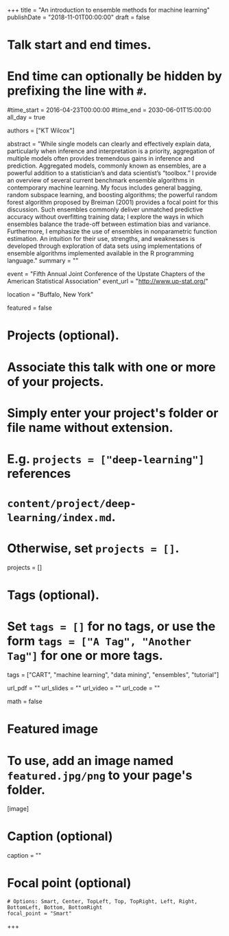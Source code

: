 +++
title = "An introduction to ensemble methods for machine learning"
publishDate = "2018-11-01T00:00:00"
draft = false

# Talk start and end times.
#   End time can optionally be hidden by prefixing the line with `#`.
#time_start = 2016-04-23T00:00:00
#time_end = 2030-06-01T15:00:00
all_day = true

authors = ["KT Wilcox"]

abstract = "While single models can clearly and effectively explain data, particularly when inference and interpretation is a priority, aggregation of multiple models often provides tremendous gains in inference and prediction. Aggregated models, commonly known as ensembles, are a powerful addition to a statistician’s and data scientist’s “toolbox.” I provide an overview of several current benchmark ensemble algorithms in contemporary machine learning. My focus includes general bagging, random subspace learning, and boosting algorithms; the powerful random forest algorithm proposed by Breiman (2001) provides a focal point for this discussion. Such ensembles commonly deliver unmatched predictive accuracy without overfitting training data; I explore the ways in which ensembles balance the trade-off between estimation bias and variance. Furthermore, I emphasize the use of ensembles in nonparametric function estimation. An intuition for their use, strengths, and weaknesses is developed through exploration of data sets using implementations of ensemble algorithms implemented available in the R programming language."
summary = ""

event = "Fifth Annual Joint Conference of the Upstate Chapters of the American Statistical Association"
event_url = "http://www.up-stat.org/"

location = "Buffalo, New York"

featured = false

# Projects (optional).
#   Associate this talk with one or more of your projects.
#   Simply enter your project's folder or file name without extension.
#   E.g. `projects = ["deep-learning"]` references
#   `content/project/deep-learning/index.md`.
#   Otherwise, set `projects = []`.
projects = []

# Tags (optional).
#   Set `tags = []` for no tags, or use the form `tags = ["A Tag", "Another Tag"]` for one or more tags.
tags = ["CART", "machine learning", "data mining", "ensembles", "tutorial"]

url_pdf = ""
url_slides = ""
url_video = ""
url_code = ""

math = false

# Featured image
# To use, add an image named `featured.jpg/png` to your page's folder.
[image]
  # Caption (optional)
  caption = ""

  # Focal point (optional)
    # Options: Smart, Center, TopLeft, Top, TopRight, Left, Right, BottomLeft, Bottom, BottomRight
    focal_point = "Smart"

+++
